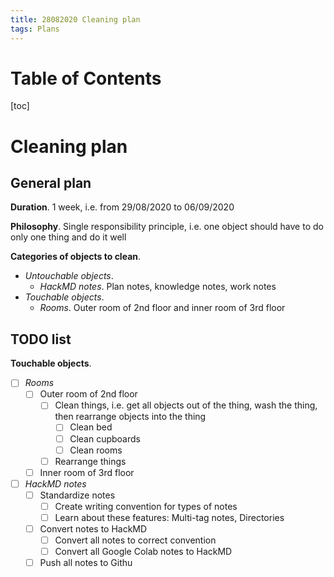 ```yaml
---
title: 28082020 Cleaning plan
tags: Plans
---
```


# Table of Contents
[toc]

# Cleaning plan
## General plan
**Duration**. 1 week, i.e. from 29/08/2020 to 06/09/2020

**Philosophy**. Single responsibility principle, i.e. one object should have to do only one thing and do it well

**Categories of objects to clean**.
* *Untouchable objects*.
    * *HackMD notes*. Plan notes, knowledge notes, work notes
* *Touchable objects*.
    * *Rooms*. Outer room of 2nd floor and inner room of 3rd floor

## TODO list
**Touchable objects**.
- [ ] *Rooms*
    - [ ] Outer room of 2nd floor
        - [ ] Clean things, i.e. get all objects out of the thing, wash the thing, then rearrange objects into the thing
            - [ ] Clean bed
            - [ ] Clean cupboards
            - [ ] Clean rooms
        - [ ] Rearrange things
    - [ ] Inner room of 3rd floor
- [ ] *HackMD notes* 
    - [ ] Standardize notes
        - [ ] Create writing convention for types of notes
        - [ ] Learn about these features: Multi-tag notes, Directories
    - [ ] Convert notes to HackMD
        - [ ] Convert all notes to correct convention
        - [ ] Convert all Google Colab notes to HackMD
    - [ ] Push all notes to Githu